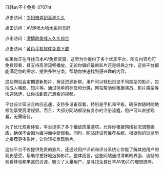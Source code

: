 日韩av不卡免费-0707ht


点击访问：<a href="https://bsdf-5f5.pages.dev/">少妇被弄到高潮久久</a>

点击访问：<a href="https://bered.pages.dev/">AV潮喷大喷水系列无码</a>

点击访问：<a href="https://cfad.pages.dev/">激情欧美成人久久综合</a>

点击访问：<a href="https://fdhf-454.pages.dev/">黄色手机软件免费下载
</a>

如果你正在寻找日本AV免费资源，这里为你提供了多个优质平台，所有内容均可免费观看，且支持高清流畅播放。无论你偏好最新影片还是经典之作，这些平台都能满足你的需求，提供多种分类，帮助你快速找到感兴趣的内容。

这些网站会定期更新影片，保证资源新鲜。用户可以轻松浏览不同类型的影片，包括成人电影、短片等。通过简单的标签和分类，网站帮助你根据演员、影片类型等快速筛选，让你找到自己想看的视频。

平台设计简洁且响应迅速，支持多设备观看，特别是手机和平板，确保你随时随地都能享受高清视频。而且，大部分网站都没有复杂的注册流程，用户可以直接观看，无需等待。

为了优化观看体验，平台提供了多个播放质量选项，允许你根据网络状况调整画质，确保不会因为缓冲而中断观看。同时，网站还设有推荐系统，根据你的浏览历史推荐更多影片，让你轻松发现新片。

这些平台不仅提供免费的影片，还通过用户评论和评分系统让你能了解其他用户的观影感受，帮助你更好地选择影片。整体而言，这些网站通过清晰的界面、流畅的观看体验和丰富的资源，吸引了大量用户，是寻找免费日本AV影片的理想选择。

<span style="display:none;">[Canonical link](）</span>
